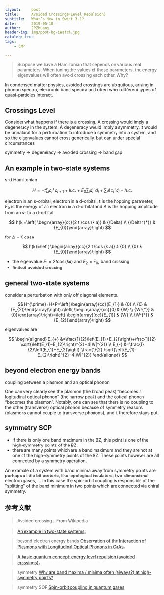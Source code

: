 ```yaml
---
layout:     post
title:      Avoided Crossings(Level Repulsion)
subtitle:   What’s New in Swift 3.1?
date:       2019-05-10
author:     JPZhuang
header-img: img/post-bg-iWatch.jpg
catalog: true
tags:
    - CMP

---
```


<head>
    <script src="https://cdn.mathjax.org/mathjax/latest/MathJax.js?config=TeX-AMS-MML_HTMLorMML" type="text/javascript"></script>
    <script type="text/x-mathjax-config">
        MathJax.Hub.Config({
            tex2jax: {
            skipTags: ['script', 'noscript', 'style', 'textarea', 'pre'],
            inlineMath: [['$','$']]
            }
        });
    </script>
</head>


> Suppose we have a Hamiltonian that depends on various real parameters. When tuning the values of these parameters, the energy eigenvalues will often avoid crossing each other. Why?

In condensed matter physics, avoided crossings are ubiquitous, arising in phonon spectra, electronic band spectra and often when different types of quasi-particles interact.

## Crossings Level

Consider what happens if there is a crossing. A crossing would imply a degeneracy in the system. A degeneracy would imply a symmetry. It would be unnatural for a perturbation to introduce a symmetry into a system, and so the eigenvalues cannot cross generically, but can under special circumstances

symmetry $\rightarrow$ degeneracy $\rightarrow$ avoided crossing $\rightarrow$ band gap


## An example in two-state systems

 s-d Hamiltonian 

$$ 
H=-t \sum_{i} c_{i}^{+} c_{i+1}+h . c .+E_{0} \sum_{i} d_{i}^{+} d_{i}+\sum_{i} \Delta c_{i}^{+} d_{i}+h . c .
 $$

electron in an s-orbital, electron in a d-orbital, t is the hopping parameter, $E_0$ is the energy of an electron in a d-orbital and $\Delta$ is the hopping amplitude from an s- to a d-orbital

$$ 
h(k)=\left( \begin{array}{cc}{2 t \cos (k a)} & {\Delta} \\ {\Delta^{*}} & {E_{0}}\end{array}\right)
 $$
 
 for $\Delta=0$ case
 
 $$ 
h(k)=\left( \begin{array}{cc}{2 t \cos (k a)} & {0} \\ {0} & {E_{0}}\end{array}\right)
 $$
 
 - the eigenvalue $E_1=2t \cos (k a)$ and $E_2=E_0$, band crossing 
 - finite $\Delta$ avoided crossing

## general two-state systems

 consider a perturbation with only off diagonal elements. 
 
 $$ 
H^{\prime}=H+P=\left( \begin{array}{cc}{E_{1}} & {0} \\ {0} & {E_{2}}\end{array}\right)+\left( \begin{array}{cc}{0} & {W} \\ {W^{*}} & {0}\end{array}\right)=\left( \begin{array}{cc}{E_{1}} & {W} \\ {W^{*}} & {E_{2}}\end{array}\right)
 $$

 eigenvalues are
 
 $$ 
\begin{aligned} E_{+} &=\frac{1}{2}\left(E_{1}+E_{2}\right)+\frac{1}{2} \sqrt{\left(E_{1}-E_{2}\right)^{2}+4|W|^{2}} \\ E_{-} &=\frac{1}{2}\left(E_{1}+E_{2}\right)-\frac{1}{2} \sqrt{\left(E_{1}-E_{2}\right)^{2}+4|W|^{2}} \end{aligned}
 $$
 
## beyond electron energy bands

coupling between a plasmon and an optical phonon

One can very clearly see the plasmon (the broad peak) “becomes a logitudinal optical phonon” (the narrow peak) and the optical phonon “becomes the plasmon”. Notably, one can see that there is no coupling to the other (transverse) optical phonon because of symmetry reasons (plasmons cannot couple to transverse phonons), and it therefore stays put.

##  symmetry SOP

- If there is only one band maximum in the BZ, this point is one of the high-symmetry points of the BZ. 
- there are many points which are a band maximum and they are not at one of the high-symmetry points of the BZ. These points however are all connected by a symmetry operation.

An example of a system with band minima away from symmetry points are perhaps a little bit esoteric, like topological insulators, two-dimensional electron gases, ... In this case the spin-orbit coupling is responsible of the "splitting" of the band minimum in two points which are connected via chiral symmetry. 

## 参考文献

> Avoided crossing，From Wikipedia

> [An example in two-state systems](https://thiscondensedlife.wordpress.com/2015/06/01/avoided-crossings-level-repulsion-or-anti-crossing/)。

> beyond electron energy bands [Observation of the Interaction of Plasmons with Longitudinal Optical Phonons in GaAs](https://journals.aps.org/prl/abstract/10.1103/PhysRevLett.16.999)。

> [A basic quantum concept: energy level repulsion (avoided crossings)](http://condensedconcepts.blogspot.com/2016/09/a-basic-quantum-concept-energy-level.html)。

> symmetry  [Why are band maxima / minima often (always?) at high-symmetry points?](https://physics.stackexchange.com/questions/193420/why-are-band-maxima-minima-often-always-at-high-symmetry-points)

> symmetry SOP  [Spin-orbit coupling in quantum gases](https://arxiv.org/ftp/arxiv/papers/1312/1312.3292.pdf)






